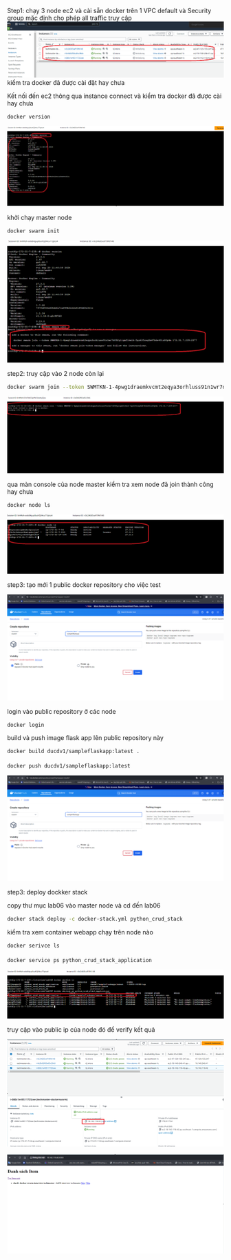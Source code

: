 Step1: chạy 3 node ec2 và cài sẵn docker trên 1 VPC default và Security group mặc định cho phép all traffic truy cập
![image](./images/aws1.png)
kiểm tra docker đã được cài đặt hay chưa

Kết nối đến ec2 thông qua instance connect và kiểm tra docker đã được cài hay chưa
```bash
docker version
```
![image](./images/dockerversion.png)


khởi chạy master node

```bash
docker swarm init
```
![image](./images/dockerswarminit.png)


step2: truy cập vào 2 node còn lại

```bash
docker swarm join --token SWMTKN-1-4pwg1draemkvcmt2eqya3orhluss91n1wr7d092yligmfivwlk-5gz635ceg0m47b6e40iz80p4m 172.31.7.239:2377
```
![image](./images/dockerswarmjoin.png)


qua màn console của node master kiểm tra xem node đã join thành công hay chưa

```bash
docker node ls
```
![image](./images/checknode.png)

step3: tạo mới 1 public docker repository cho việc test

![image](./images/dockerhub.png)


login vào public repository ở các node

```bash
docker login
```

build và push image flask app lên public repository này

```bash
docker build ducdv1/sampleflaskapp:latest . 

docker push ducdv1/sampleflaskapp:latest
```
![image](./images/dockerhub.png)


step3: deploy dockker stack

copy thư mục lab06 vào master node và cd đến lab06

```bash
docker stack deploy -c docker-stack.yml python_crud_stack
```

kiểm tra xem container webapp chạy trên node nào

```bash
docker serivce ls

docker service ps python_crud_stack_application
```
![image](./images/dockerservicels.png)

truy cập vào public ip của node đó để verify kết quả

![image](./images/result1.png)

![image](./images/result.png)
